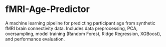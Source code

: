# fMRI-Age-Predictor
A machine learning pipeline for predicting participant age from synthetic fMRI brain connectivity data. Includes data preprocessing, PCA, oversampling, model training (Random Forest, Ridge Regression, XGBoost), and performance evaluation.
